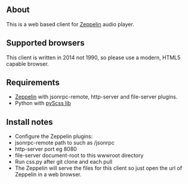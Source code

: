 About
-

This is a web based client for [Zeppelin](https://github.com/giszo/zeppelin) audio player.

Supported browsers
-

This client is written in 2014 not 1990, so please use a modern, HTML5 capable browser.

Requirements
-

- [Zeppelin](https://github.com/giszo/zeppelin) with jsonrpc-remote, http-server and file-server plugins.
- Python with [pyScss lib](https://github.com/Kronuz/pyScss/)

Install notes
-

- Configure the Zeppelin plugins:
 - jsonrpc-remote path to such as /jsonrpc
 - http-server port eg 8080
 - file-server document-root to this wwwroot directory
- Run css.py after git clone and each pull
- The Zeppelin will serve the files for this client so just open the url of Zeppelin in a web browser.

